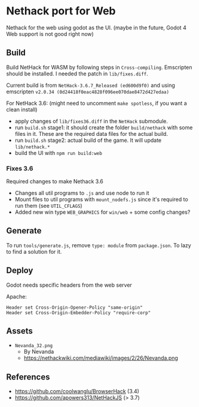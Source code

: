 # Nethack port for Web

Nethack for the web using godot as the UI. (maybe in the future, Godot 4 Web support is not good right now)

## Build

Build NetHack for WASM by following steps in `Cross-compiling`.
Emscripten should be installed. I needed the patch in `lib/fixes.diff`.

Current build is from `NetHack-3.6.7_Released (ed600d9f0)` and
using emscripten `v2.0.34 (0d24418f0eac4828f096ee070dae8472d427edaa)`

For NetHack 3.6: (might need to uncomment `make spotless`, if you want a clean install)

- apply changes of `lib/fixes36.diff` in the `NetHack` submodule.
- run `build.sh` stage1: it should create the folder `build/nethack` with some files in it. These are the required data files for the actual build.
- run `build.sh` stage2: actual build of the game. It will update `lib/nethack.*`
- build the UI with `npm run build:web`

### Fixes 3.6

Required changes to make Nethack 3.6

- Changes all util programs to `.js` and use node to run it
- Mount files to util programs with `mount_nodefs.js` since it's required to run them (see `UTIL_CFLAGS`)
- Added new win type `WEB_GRAPHICS` for `win/web` + some config changes?

## Generate

To run `tools/generate.js`, remove `type: module` from `package.json`. To lazy to find a solution for it.

## Deploy

Godot needs specific headers from the web server

Apache:

```
Header set Cross-Origin-Opener-Policy "same-origin"
Header set Cross-Origin-Embedder-Policy "require-corp"
```

## Assets

- `Nevanda_32.png`
  - By Nevanda
  - https://nethackwiki.com/mediawiki/images/2/26/Nevanda.png

## References

- https://github.com/coolwanglu/BrowserHack (3.4)
- https://github.com/apowers313/NetHackJS (> 3.7)
